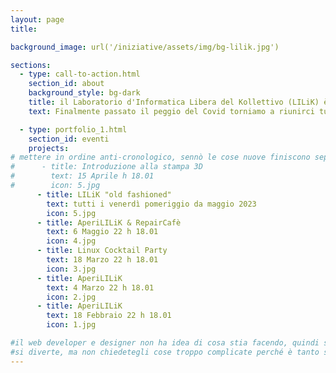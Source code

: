```yaml
---
layout: page
title:

background_image: url('/iniziative/assets/img/bg-lilik.jpg')

sections:
  - type: call-to-action.html
    section_id: about
    background_style: bg-dark
    title: il Laboratorio d'Informatica Libera del Kollettivo (LILiK) è un laboratorio autogestito, pieno di progetti open-source e hardware costruito/riparato/mantenuto direttamente da studentə come te.
    text: Finalmente passato il peggio del Covid torniamo a riunirci tutti i venerdì dalle 17 in aula 117-bis a Santa Marta; controlla la pagina per scoprire i nuovi eventi!

  - type: portfolio_1.html
    section_id: eventi
    projects:
# mettere in ordine anti-cronologico, sennò le cose nuove finiscono sepolte!
#      - title: Introduzione alla stampa 3D
#        text: 15 Aprile h 18.01
#        icon: 5.jpg
      - title: LILiK "old fashioned"
        text: tutti i venerdì pomeriggio da maggio 2023
        icon: 5.jpg
      - title: AperiLILiK & RepairCafè
        text: 6 Maggio 22 h 18.01
        icon: 4.jpg
      - title: Linux Cocktail Party
        text: 18 Marzo 22 h 18.01
        icon: 3.jpg
      - title: AperiLILiK
        text: 4 Marzo 22 h 18.01
        icon: 2.jpg
      - title: AperiLILiK
        text: 18 Febbraio 22 h 18.01
        icon: 1.jpg

#il web developer e designer non ha idea di cosa stia facendo, quindi sbaglia, si incazza, beve un caffè e riprova.
#si diverte, ma non chiedetegli cose troppo complicate perché è tanto se riesce a mettere i link e le immagini giuste
---
```

